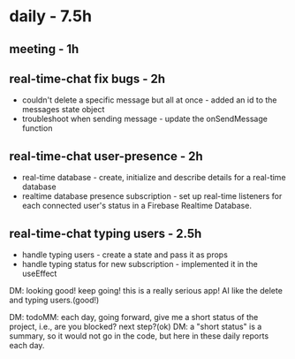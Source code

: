 # daily - 7.5h

## meeting - 1h

## real-time-chat fix bugs - 2h
* couldn't delete a specific message but all at once - added an id to the messages state object
* troubleshoot when sending message - update the onSendMessage function

## real-time-chat user-presence - 2h
* real-time database - create, initialize and describe details for a real-time database
* realtime database presence subscription - set up real-time listeners for each connected user's status in a Firebase Realtime Database.

## real-time-chat typing users - 2.5h
* handle typing users - create a state and pass it as props
* handle typing status for new subscription - implemented it in the useEffect

DM: looking good! keep going! this is a really serious app! AI like the delete and typing users.(good!)

DM: todoMM: each day, going forward, give me a short status of the project, i.e., are you blocked? next step?(ok) DM: a "short status" is a summary, so it would not go in the code, but here in these daily reports each day.